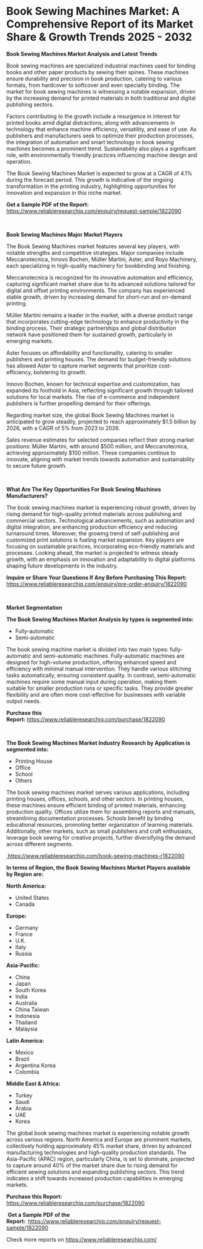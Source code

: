 <p><h1>Book Sewing Machines Market: A Comprehensive Report of its Market Share & Growth Trends 2025 - 2032</h1></p><p><strong>Book Sewing Machines Market Analysis and Latest Trends</strong></p>
<p><p>Book sewing machines are specialized industrial machines used for binding books and other paper products by sewing their spines. These machines ensure durability and precision in book production, catering to various formats, from hardcover to softcover and even specialty binding. The market for book sewing machines is witnessing a notable expansion, driven by the increasing demand for printed materials in both traditional and digital publishing sectors.</p><p>Factors contributing to the growth include a resurgence in interest for printed books amid digital distractions, along with advancements in technology that enhance machine efficiency, versatility, and ease of use. As publishers and manufacturers seek to optimize their production processes, the integration of automation and smart technology in book sewing machines becomes a prominent trend. Sustainability also plays a significant role, with environmentally friendly practices influencing machine design and operation.</p><p>The Book Sewing Machines Market is expected to grow at a CAGR of 4.1% during the forecast period. This growth is indicative of the ongoing transformation in the printing industry, highlighting opportunities for innovation and expansion in this niche market.</p></p>
<p><strong>Get a Sample PDF of the Report:&nbsp;</strong> <a href="https://www.reliableresearchiq.com/enquiry/request-sample/1822090?utm_campaign=3519&utm_medium=2&utm_source=Github&utm_content=ia&utm_term=09042025&utm_id=book-sewing-machines">https://www.reliableresearchiq.com/enquiry/request-sample/1822090</a></p>
<p>&nbsp;</p>
<p><strong>Book Sewing Machines Major Market Players</strong></p>
<p><p>The Book Sewing Machines market features several key players, with notable strengths and competitive strategies. Major companies include Meccanotecnica, Innovo Bochen, Müller Martini, Aster, and Royo Machinery, each specializing in high-quality machinery for bookbinding and finishing.</p><p>Meccanotecnica is recognized for its innovative automation and efficiency, capturing significant market share due to its advanced solutions tailored for digital and offset printing environments. The company has experienced stable growth, driven by increasing demand for short-run and on-demand printing.</p><p>Müller Martini remains a leader in the market, with a diverse product range that incorporates cutting-edge technology to enhance productivity in the binding process. Their strategic partnerships and global distribution network have positioned them for sustained growth, particularly in emerging markets.</p><p>Aster focuses on affordability and functionality, catering to smaller publishers and printing houses. The demand for budget-friendly solutions has allowed Aster to capture market segments that prioritize cost-efficiency, bolstering its growth.</p><p>Innovo Bochen, known for technical expertise and customization, has expanded its foothold in Asia, reflecting significant growth through tailored solutions for local markets. The rise of e-commerce and independent publishers is further propelling demand for their offerings.</p><p>Regarding market size, the global Book Sewing Machines market is anticipated to grow steadily, projected to reach approximately $1.5 billion by 2026, with a CAGR of 5% from 2023 to 2026.</p><p>Sales revenue estimates for selected companies reflect their strong market positions: Müller Martini, with around $500 million, and Meccanotecnica, achieving approximately $100 million. These companies continue to innovate, aligning with market trends towards automation and sustainability to secure future growth.</p></p>
<p>&nbsp;</p>
<p><strong>What Are The Key Opportunities For Book Sewing Machines Manufacturers?</strong></p>
<p><p>The book sewing machines market is experiencing robust growth, driven by rising demand for high-quality printed materials across publishing and commercial sectors. Technological advancements, such as automation and digital integration, are enhancing production efficiency and reducing turnaround times. Moreover, the growing trend of self-publishing and customized print solutions is fueling market expansion. Key players are focusing on sustainable practices, incorporating eco-friendly materials and processes. Looking ahead, the market is projected to witness steady growth, with an emphasis on innovation and adaptability to digital platforms shaping future developments in the industry.</p></p>
<p><strong>Inquire or Share Your Questions If Any Before Purchasing This Report:</strong> <a href="https://www.reliableresearchiq.com/enquiry/pre-order-enquiry/1822090?utm_campaign=3519&utm_medium=2&utm_source=Github&utm_content=ia&utm_term=09042025&utm_id=book-sewing-machines">https://www.reliableresearchiq.com/enquiry/pre-order-enquiry/1822090</a></p>
<p>&nbsp;</p>
<p><strong>Market Segmentation</strong></p>
<p><strong>The Book Sewing Machines Market Analysis by types is segmented into:</strong></p>
<p><ul><li>Fully-automatic</li><li>Semi-automatic</li></ul></p>
<p><p>The book sewing machine market is divided into two main types: fully-automatic and semi-automatic machines. Fully-automatic machines are designed for high-volume production, offering enhanced speed and efficiency with minimal manual intervention. They handle various stitching tasks automatically, ensuring consistent quality. In contrast, semi-automatic machines require some manual input during operation, making them suitable for smaller production runs or specific tasks. They provide greater flexibility and are often more cost-effective for businesses with variable output needs.</p></p>
<p><strong>Purchase this Report:&nbsp;</strong><a href="https://www.reliableresearchiq.com/purchase/1822090?utm_campaign=3519&utm_medium=2&utm_source=Github&utm_content=ia&utm_term=09042025&utm_id=book-sewing-machines">https://www.reliableresearchiq.com/purchase/1822090</a></p>
<p>&nbsp;</p>
<p><strong>The Book Sewing Machines Market Industry Research by Application is segmented into:</strong></p>
<p><ul><li>Printing House</li><li>Office</li><li>School</li><li>Others</li></ul></p>
<p><p>The book sewing machines market serves various applications, including printing houses, offices, schools, and other sectors. In printing houses, these machines ensure efficient binding of printed materials, enhancing production quality. Offices utilize them for assembling reports and manuals, streamlining documentation processes. Schools benefit by binding educational resources, promoting better organization of learning materials. Additionally, other markets, such as small publishers and craft enthusiasts, leverage book sewing for creative projects, further diversifying the demand across different segments.</p></p>
<p><a href="https://www.reliableresearchiq.com/book-sewing-machines-r1822090?utm_campaign=3519&utm_medium=2&utm_source=Github&utm_content=ia&utm_term=09042025&utm_id=book-sewing-machines">&nbsp;https://www.reliableresearchiq.com/book-sewing-machines-r1822090</a></p>
<p><strong>In terms of Region, the Book Sewing Machines Market Players available by Region are:</strong></p>
<p>
    <p> <strong> North America: </strong>
        <ul>
            <li>United States</li>
            <li>Canada</li>
        </ul>
        </p> 
    <p> <strong> Europe: </strong>
        <ul>
            <li>Germany</li>
            <li>France</li>
            <li>U.K.</li>
            <li>Italy</li>
            <li>Russia</li>
        </ul>
        </p> 
    <p> <strong> Asia-Pacific: </strong>
        <ul>
            <li>China</li>
            <li>Japan</li>
            <li>South Korea</li>
            <li>India</li>
            <li>Australia</li>
            <li>China Taiwan</li>
            <li>Indonesia</li>
            <li>Thailand</li>
            <li>Malaysia</li>
        </ul>
        </p> 
    <p> <strong> Latin America: </strong>
        <ul>
            <li>Mexico</li>
            <li>Brazil</li>
            <li>Argentina Korea</li>
            <li>Colombia</li>
        </ul>
        </p> 
    <p> <strong> Middle East & Africa: </strong>
        <ul>
            <li>Turkey</li>
            <li>Saudi</li>
            <li>Arabia</li>
            <li>UAE</li>
            <li>Korea</li>
        </ul>
    </p>
    </p>
<p><p>The global book sewing machines market is experiencing notable growth across various regions. North America and Europe are prominent markets, collectively holding approximately 45% market share, driven by advanced manufacturing technologies and high-quality production standards. The Asia-Pacific (APAC) region, particularly China, is set to dominate, projected to capture around 40% of the market share due to rising demand for efficient sewing solutions and expanding publishing sectors. This trend indicates a shift towards increased production capabilities in emerging markets.</p></p>
<p><strong>Purchase this Report: </strong><a href="https://www.reliableresearchiq.com/purchase/1822090?utm_campaign=3519&utm_medium=2&utm_source=Github&utm_content=ia&utm_term=09042025&utm_id=book-sewing-machines">https://www.reliableresearchiq.com/purchase/1822090</a></p>
<p>&nbsp;<strong>Get a Sample PDF of the Report:&nbsp;&nbsp;</strong><a href="https://www.reliableresearchiq.com/enquiry/request-sample/1822090?utm_campaign=3519&utm_medium=2&utm_source=Github&utm_content=ia&utm_term=09042025&utm_id=book-sewing-machines">https://www.reliableresearchiq.com/enquiry/request-sample/1822090</a></p>
<p><strong></strong></p>
<p>Check more reports on <a href="https://www.reliableresearchiq.com/?utm_campaign=3519&utm_medium=2&utm_source=Github&utm_content=ia&utm_term=09042025&utm_id=book-sewing-machines">https://www.reliableresearchiq.com/</a></p>
